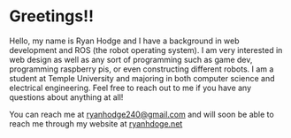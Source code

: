 # Greetings!!
Hello, my name is Ryan Hodge and I have a background in web development and ROS (the robot operating system). 
I am very interested in web design as well as any sort of programming such as game dev, programming raspberry pis,
or even constructing different robots. 
I am a student at Temple University and majoring in both computer science and electrical engineering. 
Feel free to reach out to me if you have any questions about anything at all!

You can reach me at ryanhodge240@gmail.com and will soon be able to reach me through my website at [ryanhdoge.net]()
